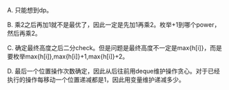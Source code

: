 A. 只能想到dp。

B. 乘2之后再加1就不是最优了，因此一定是先加1再乘2。枚举+1到哪个power，然后再乘2。

C. 确定最终高度之后二分check。但是问题是最终高度不一定是max{h[i]}，而是要枚举max{h[i]},max{h[i]}+1,max{h[i]}+2。

D. 最后一个位置操作次数确定，因此从后往前用deque维护操作贪心。对于已经执行的操作每移动一个位置递减都是1，因此用变量维护递减多少。

